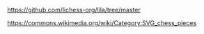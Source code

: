 https://github.com/lichess-org/lila/tree/master

https://commons.wikimedia.org/wiki/Category:SVG_chess_pieces